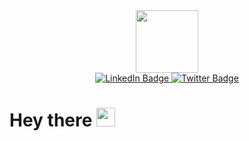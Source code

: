 <div id="header" align="center">
  <img src="https://media.giphy.com/media/FoVzfcqCDSb7zCynOp/giphy.gif" width="100"/>
  
  <div id="badges">
    <a href="https://www.linkedin.com/in/tarun-lagudu/">
      <img src="https://img.shields.io/badge/LinkedIn-informational?style=flat-square&logo=linkedin&logoColor=white" alt="LinkedIn Badge"/>
    </a>
    <a href="https://twitter.com/Lagudu_Tarun">
      <img src="https://img.shields.io/badge/Twitter-blue?style=flat-square&logo=twitter&logoColor=white" alt="Twitter Badge"/>
    </a>
  </div>
  <img src="https://komarev.com/ghpvc/?username=Lagudu-Tarun&style=flat-square&color=blue" alt=""/>

</div>

<h1>
  Hey there
  <img src="https://media.giphy.com/media/hvRJCLFzcasrR4ia7z/giphy.gif" width="30px"/>
</h1>

